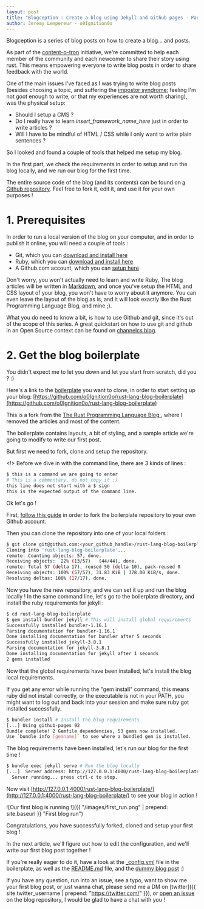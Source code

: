 ```yaml
---
layout: post
title: "Blogception : Create a blog using Jekyll and Github pages - Part 1"
author: Jeremy Lempereur - o0Ignition0o
---
```


Blogception is a series of blog posts on how to create a blog... and posts.

As part of the [content-o-tron](https://github.com/rust-community/content-o-tron) initiative, we're committed to help each member of the community and each newcomer to share their story using rust.
This means empowering everyone to write blog posts in order to share feedback with the world.

One of the main issues I've faced as I was trying to write blog posts (besides choosing a topic, and suffering the [impostor syndrome](https://en.wikipedia.org/wiki/Impostor_syndrome); feeling I'm not goot enough to write, or that my experiences are not worth sharing), was the physical setup:

- Should I setup a CMS ? 
- Do I really have to learn _insert_framework_name_here_ just in order to write articles ?
- Will I have to be mindful of HTML / CSS while I only want to write plain sentences ?

So I looked and found a couple of tools that helped me setup my blog.

In the first part, we check the requirements in order to setup and run the blog locally, and we run our blog for the first time.

The entire source code of the blog (and its contents) can be found on [a Github repository](https://github.com/o0Ignition0o/blog). Feel free to fork it, edit it, and use it for your own purposes !

# 1. Prerequisites

In order to run a local version of the blog on your computer, and in order to publish it online, you will need a couple of tools : 

- Git, which you can [download and install here](https://git-scm.com/downloads)
- Ruby, which you can [download and install here](https://www.ruby-lang.org/en/downloads/)
- A Github.com account, which you can [setup here](https://github.com/join)

Don't worry, you won't actually need to learn and write Ruby, The blog articles will be written in [Markdown](https://guides.github.com/features/mastering-markdown/), and once you've setup the HTML and CSS layout of your blog, you won't have to worry about it anymore. You can even leave the layout of the blog as is, and it will look exactly like the Rust Programming Language Blog, and mine ;).

What you do need to know a bit, is how to use Github and git, since it's out of the scope of this series. A great quickstart on how to use git and github in an Open Source context can be found on [channelcs blog](https://channelcs.github.io/best-practices-in-a-collaborative-environment.html).

# 2. Get the blog boilerplate

You didn't expect me to let you down and let you start from scratch, did you ? :)

Here's a link to the [boilerplate](https://github.com/o0Ignition0o/rust-lang-blog-boilerplate) you want to clone, in order to start setting up your blog: [https://github.com/o0Ignition0o/rust-lang-blog-boilerplate](https://github.com/o0Ignition0o/rust-lang-blog-boilerplate)

This is a fork from the [The Rust Programming Language Blog
](https://blog.rust-lang.org/), where I removed the articles and most of the content.

The boilerplate contains layouts, a bit of styling, and a sample article we're going to modify to write our first post.

But first we need to fork, clone and setup the repository.

<!> Before we dive in with the command line, there are 3 kinds of lines : 

```bash
$ this is a command we are going to enter
# This is a commentary, do not copy it :)
this line does not start with a $ sign
this is the expected output of the command line.
```

Ok let's go !

First, [follow this guide](https://help.github.com/articles/fork-a-repo/) in order to fork the boilerplate repository to your own Github account.

Then you can clone the repository into one of your local folders : 

```bash
$ git clone git@github.com:<your_github_handle>/rust-lang-blog-boilerplate.git
Cloning into 'rust-lang-blog-boilerplate'...
remote: Counting objects: 57, done.
Receiving objects:  22% (13/57)   (44/44), done.
remote: Total 57 (delta 17), reused 50 (delta 10), pack-reused 0
Receiving objects: 100% (57/57), 31.83 KiB | 378.00 KiB/s, done.
Resolving deltas: 100% (17/17), done.
```

Now you have the new repository, and we can set it up and run the blog locally ! In the same command line, let's go to the boilerplate directory, and install the ruby requirements for jekyll : 

```bash
$ cd rust-lang-blog-boilerplate
$ gem install bundler jekyll # This will install global requirements
Successfully installed bundler-1.16.1
Parsing documentation for bundler-1.16.1
Done installing documentation for bundler after 5 seconds
Successfully installed jekyll-3.8.1
Parsing documentation for jekyll-3.8.1
Done installing documentation for jekyll after 1 seconds
2 gems installed
```
Now that the global requirements have been installed, let's install the blog local requirements. 

If you get any error while running the "gem install" command, this means ruby did not install correctly, or the executable is not in your PATH, you might want to log out and back into your session and make sure ruby got installed successfully.

```bash
$ bundler install # Install the blog requirements
[...] Using github-pages 92
Bundle complete! 2 Gemfile dependencies, 53 gems now installed.
Use `bundle info [gemname]` to see where a bundled gem is installed. 
```
The blog requirements have been installed, let's run our blog for the first time !

```bash
$ bundle exec jekyll serve # Run the blog locally
[...]  Server address: http://127.0.0.1:4000/rust-lang-blog-boilerplate/
  Server running... press ctrl-c to stop.
```
Now visit [http://127.0.0.1:4000/rust-lang-blog-boilerplate/](http://127.0.0.1:4000/rust-lang-blog-boilerplate/) to see your blog in action !

![Our first blog is running !]({{ "/images/first_run.png" | prepend: site.baseurl }} "First blog run")

Congratulations, you have successfully forked, cloned and setup your first blog ! 

In the next article, we'll figure out how to edit the configuration, and we'll write our first blog post together !

If you're really eager to do it, have a look at the [_config.yml](https://github.com/o0Ignition0o/rust-lang-blog-boilerplate/blob/master/_config.yml) file in the boilerplate, as well as the [README.md](https://github.com/o0Ignition0o/rust-lang-blog-boilerplate/blob/master/README.md) file, and the [dummy blog post](https://github.com/o0Ignition0o/rust-lang-blog-boilerplate/blob/master/_posts/2018-05-10-blog-boilerplate.md) :)

If you have any question, run into an issue, see a typo, want to show me your first blog post, or just wanna chat, please send me a DM on [twitter]({{ site.twitter_username | prepend: "https://twitter.com/" }}), or [open an issue](https://github.com/o0Ignition0o/blog/issues/new) on the blog repository, I would be glad to have a chat with you ! 